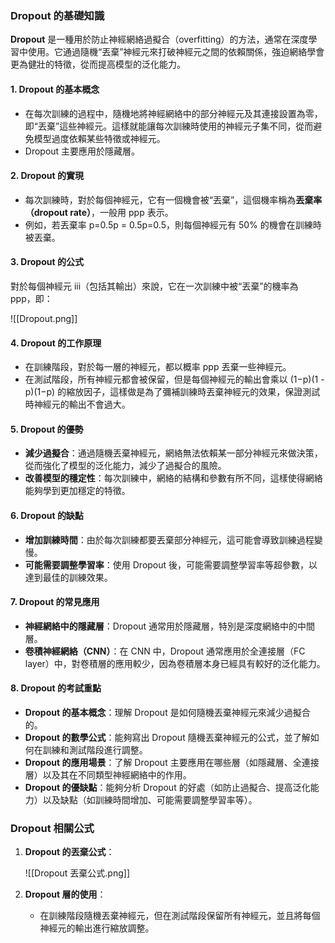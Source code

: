 ### Dropout 的基礎知識

**Dropout** 是一種用於防止神經網絡過擬合（overfitting）的方法，通常在深度學習中使用。它通過隨機“丟棄”神經元來打破神經元之間的依賴關係，強迫網絡學會更為健壯的特徵，從而提高模型的泛化能力。

#### 1. **Dropout 的基本概念**

- 在每次訓練的過程中，隨機地將神經網絡中的部分神經元及其連接設置為零，即“丟棄”這些神經元。這樣就能讓每次訓練時使用的神經元子集不同，從而避免模型過度依賴某些特徵或神經元。
- Dropout 主要應用於隱藏層。

#### 2. **Dropout 的實現**

- 每次訓練時，對於每個神經元，它有一個機會被“丟棄”，這個機率稱為**丟棄率（dropout rate）**，一般用 ppp 表示。
- 例如，若丟棄率 p=0.5p = 0.5p=0.5，則每個神經元有 50% 的機會在訓練時被丟棄。

#### 3. **Dropout 的公式**

對於每個神經元 iii（包括其輸出）來說，它在一次訓練中被“丟棄”的機率為 ppp，即：

![[Dropout.png]]

#### 4. **Dropout 的工作原理**

- 在訓練階段，對於每一層的神經元，都以概率 ppp 丟棄一些神經元。
- 在測試階段，所有神經元都會被保留，但是每個神經元的輸出會乘以 (1−p)(1 - p)(1−p) 的縮放因子，這樣做是為了彌補訓練時丟棄神經元的效果，保證測試時神經元的輸出不會過大。

#### 5. **Dropout 的優勢**

- **減少過擬合**：通過隨機丟棄神經元，網絡無法依賴某一部分神經元來做決策，從而強化了模型的泛化能力，減少了過擬合的風險。
- **改善模型的穩定性**：每次訓練中，網絡的結構和參數有所不同，這樣使得網絡能夠學到更加穩定的特徵。

#### 6. **Dropout 的缺點**

- **增加訓練時間**：由於每次訓練都要丟棄部分神經元，這可能會導致訓練過程變慢。
- **可能需要調整學習率**：使用 Dropout 後，可能需要調整學習率等超參數，以達到最佳的訓練效果。

#### 7. **Dropout 的常見應用**

- **神經網絡中的隱藏層**：Dropout 通常用於隱藏層，特別是深度網絡中的中間層。
- **卷積神經網絡（CNN）**：在 CNN 中，Dropout 通常應用於全連接層（FC layer）中，對卷積層的應用較少，因為卷積層本身已經具有較好的泛化能力。

#### 8. **Dropout 的考試重點**

- **Dropout 的基本概念**：理解 Dropout 是如何隨機丟棄神經元來減少過擬合的。
- **Dropout 的數學公式**：能夠寫出 Dropout 隨機丟棄神經元的公式，並了解如何在訓練和測試階段進行調整。
- **Dropout 的應用場景**：了解 Dropout 主要應用在哪些層（如隱藏層、全連接層）以及其在不同類型神經網絡中的作用。
- **Dropout 的優缺點**：能夠分析 Dropout 的好處（如防止過擬合、提高泛化能力）以及缺點（如訓練時間增加、可能需要調整學習率等）。

### Dropout 相關公式

1. **Dropout 的丟棄公式**：
    
    ![[Dropout 丟棄公式.png]]
2. **Dropout 層的使用**：
    
    - 在訓練階段隨機丟棄神經元，但在測試階段保留所有神經元，並且將每個神經元的輸出進行縮放調整。